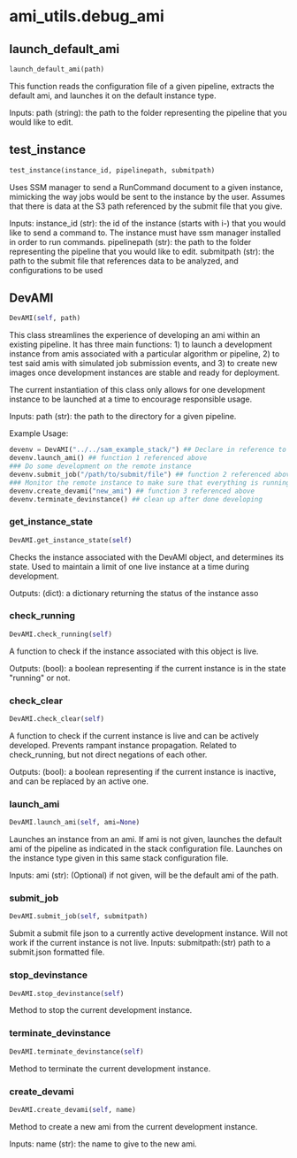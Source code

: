 # ami_utils.debug_ami

## launch_default_ami
```python
launch_default_ami(path)
```

This function reads the configuration file of a given pipeline, extracts the default ami, and launches it on the default instance type.

Inputs:
path (string): the path to the folder representing the pipeline that you would like to edit.

## test_instance
```python
test_instance(instance_id, pipelinepath, submitpath)
```

Uses SSM manager to send a RunCommand document to a given instance, mimicking the way jobs would be sent to the instance by the user. Assumes that there is data at the S3 path referenced by the submit file that you give.


Inputs:
instance_id (str): the id of the instance (starts with i-) that you would like to send a command to. The instance must have ssm manager installed in order to run commands.
pipelinepath (str): the path to the folder representing the pipeline that you would like to edit.
submitpath (str): the path to the submit file that references data to be analyzed, and configurations to be used

## DevAMI
```python
DevAMI(self, path)
```

This class streamlines the experience of developing an ami within an existing pipeline. It has three main functions: 1) to launch a development instance from amis associated with a particular algorithm or pipeline, 2) to test said amis with simulated job submission events, and 3) to create new images once development instances are stable and ready for deployment.

The current instantiation of this class only allows for one development instance to be launched at a time to encourage responsible usage.

Inputs:
path (str): the path to the directory for a given pipeline.


Example Usage:
```python
devenv = DevAMI("../../sam_example_stack/") ## Declare in reference to a particular NCAP pipeline
devenv.launch_ami() ## function 1 referenced above
### Do some development on the remote instance
devenv.submit_job("/path/to/submit/file") ## function 2 referenced above
### Monitor the remote instance to make sure that everything is running as expected, outputs are returned
devenv.create_devami("new_ami") ## function 3 referenced above
devenv.terminate_devinstance() ## clean up after done developing
```

### get_instance_state
```python
DevAMI.get_instance_state(self)
```

Checks the instance associated with the DevAMI object, and determines its state. Used to maintain a limit of one live instance at a time during development.

Outputs:
(dict): a dictionary returning the status of the instance asso




### check_running
```python
DevAMI.check_running(self)
```

A function to check if the instance associated with this object is live.

Outputs:
(bool): a boolean representing if the current instance is in the state "running" or not.

### check_clear
```python
DevAMI.check_clear(self)
```

A function to check if the current instance is live and can be actively developed. Prevents rampant instance propagation. Related to check_running, but not direct negations of each other.

Outputs:
(bool): a boolean representing if the current instance is inactive, and can be replaced by an active one.

### launch_ami
```python
DevAMI.launch_ami(self, ami=None)
```

Launches an instance from an ami. If ami is not given, launches the default ami of the pipeline as indicated in the stack configuration file. Launches on the instance type given in this same stack configuration file.

Inputs:
ami (str): (Optional) if not given, will be the default ami of the path.

### submit_job
```python
DevAMI.submit_job(self, submitpath)
```

Submit a submit file json to a currently active development instance. Will not work if the current instance is not live.
Inputs:
submitpath:(str) path to a submit.json formatted file.

### stop_devinstance
```python
DevAMI.stop_devinstance(self)
```

Method to stop the current development instance.

### terminate_devinstance
```python
DevAMI.terminate_devinstance(self)
```

Method to terminate the current development instance.

### create_devami
```python
DevAMI.create_devami(self, name)
```

Method to create a new ami from the current development instance.

Inputs:
name (str): the name to give to the new ami.

